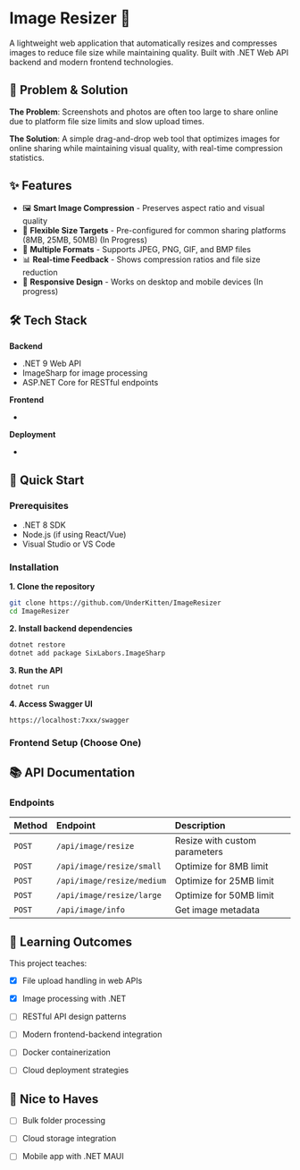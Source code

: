 # Image Resizer 📸

A lightweight web application that automatically resizes and compresses images to reduce file size while maintaining quality. Built with .NET Web API backend and modern frontend technologies.

## 🎯 Problem \& Solution

**The Problem**: Screenshots and photos are often too large to share online due to platform file size limits and slow upload times.

**The Solution**: A simple drag-and-drop web tool that optimizes images for online sharing while maintaining visual quality, with real-time compression statistics.

## ✨ Features

- 🖼️ **Smart Image Compression** - Preserves aspect ratio and visual quality
- 📏 **Flexible Size Targets** - Pre-configured for common sharing platforms (8MB, 25MB, 50MB) (In Progress)
- 🎨 **Multiple Formats** - Supports JPEG, PNG, GIF, and BMP files
- 📊 **Real-time Feedback** - Shows compression ratios and file size reduction
- 📱 **Responsive Design** - Works on desktop and mobile devices (In progress)


## 🛠️ Tech Stack

**Backend**

- .NET 9 Web API
- ImageSharp for image processing
- ASP.NET Core for RESTful endpoints

**Frontend**

- 

**Deployment**

- 


## 🚀 Quick Start

### Prerequisites

- .NET 8 SDK
- Node.js (if using React/Vue)
- Visual Studio or VS Code


### Installation

**1. Clone the repository**

```bash
git clone https://github.com/UnderKitten/ImageResizer
cd ImageResizer
```

**2. Install backend dependencies**

```bash
dotnet restore
dotnet add package SixLabors.ImageSharp
```

**3. Run the API**

```bash
dotnet run
```

**4. Access Swagger UI**

```
https://localhost:7xxx/swagger
```


### Frontend Setup (Choose One)



## 📚 API Documentation

### Endpoints

| Method | Endpoint | Description |
| :-- | :-- | :-- |
| `POST` | `/api/image/resize` | Resize with custom parameters |
| `POST` | `/api/image/resize/small` | Optimize for 8MB limit |
| `POST` | `/api/image/resize/medium` | Optimize for 25MB limit |
| `POST` | `/api/image/resize/large` | Optimize for 50MB limit |
| `POST` | `/api/image/info` | Get image metadata |


## 🎯 Learning Outcomes

This project teaches:

- [x] File upload handling in web APIs
- [x] Image processing with .NET
- [ ] RESTful API design patterns
- [ ] Modern frontend-backend integration
- [ ] Docker containerization
- [ ] Cloud deployment strategies


## 🔮 Nice to Haves

- [ ] Bulk folder processing
- [ ] Cloud storage integration
- [ ] Mobile app with .NET MAUI


